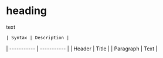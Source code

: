 # heading

text

	| Syntax | Description |
| ----------- | ----------- |
| Header | Title |
| Paragraph | Text |
